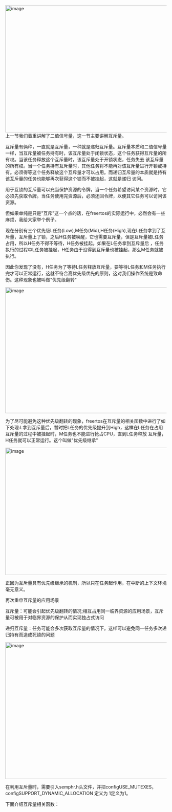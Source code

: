 <img width="753" height="398" alt="image" src="https://github.com/user-attachments/assets/f86d91dd-54ec-43ae-a40f-6ddbd5014db7" />  上一节我们着重讲解了二值信号量，这一节主要讲解互斥量。

  互斥量有俩种，一直就是互斥量，一种就是递归互斥量。互斥量本质和二值信号量一样，当互斥量被任务持有时，该互斥量处于闭锁状态，这个任务获得互斥量的所有权。当该任务释放这个互斥量时，该互斥量处于开锁状态，任务失去
该互斥量的所有权。当一个任务持有互斥量时，其他任务将不能再对该互斥量进行开锁或持有。必须得等这个任务释放这个互斥量才可以占用。而递归互斥量的本质就是持有该互斥量的任务也能够再次获得这个锁而不被挂起，这就是递归
访问。

  用于互锁的互斥量可以充当保护资源的令牌，当一个任务希望访问某个资源时，它必须先获取令牌。当任务使用完资源后，必须还回令牌，以便其它任务可以访问该资源。

  但如果单纯是只是"互斥"这一个点的话，在freertos的实际运行中，必然会有一些麻烦，我给大家举个例子。

  现在分别有三个优先级L任务(Low),M任务(Mid),H任务(High),现在L任务拿到了互斥量，互斥量上了锁，之后H任务被唤醒，它也需要互斥量，但是互斥量被L任务占用，所以H任务不得不等待，H任务被挂起。如果在L任务拿到互斥量后
，任务执行的过程中L任务被挂起，H任务由于没得到互斥量也被挂起，那么M任务就被执行。

  因此你发现了没有，H任务为了等待L任务释放互斥量，要等待L任务和M任务执行完才可以正常运行，这就不符合高优先级优先的原则，这对我们操作系统是致命伤。这种现象也被叫做"优先级翻转"

  <img width="737" height="394" alt="image" src="https://github.com/user-attachments/assets/fb6764ee-15fe-468b-b97b-cb2225055fb3" />


  为了尽可能避免这种优先级翻转的现象，freertos在互斥量的相关函数中进行了如下处理:L拿到互斥量后，暂时把L任务的优先级提升到High，这样在L任务在占用互斥量的过程中被挂起时，M任务也不能进行抢占CPU，直到L任务释放
互斥量，H任务就可以正常运行。这个叫做"优先级继承"

<img width="753" height="398" alt="image" src="https://github.com/user-attachments/assets/d6b70e19-7cd6-479c-a6e1-529f8e2c9d17" />

正因为互斥量具有优先级继承的机制，所以只在任务起作用，在中断的上下文环境毫无意义。

再次重申互斥量的应用场景

互斥量：可能会引起优先级翻转的情况;相互占用同一临界资源的应用场景，互斥量可被用于对临界资源的保护从而实现独占式访问

递归互斥量：任务可能会多次获取互斥量的情况下。这样可以避免同一任务多次递归持有而造成死锁的问题

<img width="832" height="428" alt="image" src="https://github.com/user-attachments/assets/c0153824-ca4c-449a-8eb5-b422d3384019" />

在利用互斥量时，需要引入semphr.h头文件，并把configUSE_MUTEXES，configSUPPORT_DYNAMIC_ALLOCATION 定义为 1定义为1。

下面介绍互斥量相关函数：

